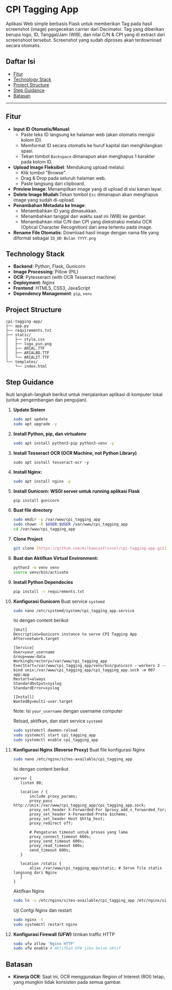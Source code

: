 # CPI Tagging App

Aplikasi Web simple berbasis Flask untuk memberikan Tag pada hasil screenshot (image) pengecekan carrier dari Decimator. Tag yang diberikan berupa logo, ID, Tanggal/Jam (WIB), dan nilai C/N & CPI yang di extract dari screenshoot tersebut. Screenshot yang sudah diproses akan terdownload secara otomatis.

## Daftar Isi

* [Fitur](#fitur)
* [Technology Stack](#technology-stack)
* [Project Structure](#project-structure)
* [Step Guidance](#step-guidance)
* [Batasan](#batasan)

---

## Fitur

* **Input ID Otomatis/Manual**:
    * Paste teks ID langsung ke halaman web (akan otomatis mengisi kolom ID).
    * Memformat ID secara otomatis ke huruf kapital dan menghilangkan spasi.
    * Tekan tombol `Backspace` dimanapun akan menghapus 1 karakter pada kolom ID.
* **Upload Image Fleksibel**: Mendukung upload melalui:
    * Klik tombol "Browse".
    * Drag & Drop pada seluruh halaman web.
    * Paste langsung dari clipboard.
* **Preview Image**: Menampilkan image yang di upload di sisi kanan layar.
* **Delete Image Mudah**:Tekan tombol `Esc` dimanapun akan menghapus image yang sudah di-upload.
* **Penambahan Metadata ke Image**:
    * Menambahkan ID yang dimasukkan.
    * Menambahkan tanggal dan waktu saat ini (WIB) ke gambar.
    * Menambahkan nilai C/N dan CPI yang diekstraksi melalui OCR (Optical Character Recognition) dari area tertentu pada image.
* **Rename File Otomatis**: Download hasil image dengan nama file yang diformat sebagai `ID_DD Bulan YYYY.png`

## Technology Stack

* **Backend**: Python, Flask, Gunicorn
* **Image Processing**: Pillow (PIL)
* **OCR**: Pytesseract (with OCR Tesseract machine)
* **Deployment**: Nginx
* **Frontend**: HTML5, CSS3, JavaScript
* **Dependency Management**: `pip`, `venv`

## Project Structure
```
cpi-tagging-app/
├── app.py                     
├── requirements.txt           
├── static/                    
│   ├── style.css              
│   ├── logo_psn.png           
│   ├── ARIAL.TTF              
│   ├── ARIALBD.TTF            
│   └── ARIALIT.TTF            
└── templates/                 
    └── index.html             
```

## Step Guidance

Ikuti langkah-langkah berikut untuk menjalankan aplikasi di komputer lokal (untuk pengembangan dan pengujian).

1.  **Update Sistem**
    ```bash
    sudo apt update
    sudo apt upgrade -y
    ```
2. **Install Python, pip, dan virtualenv**
    ```bash
    sudo apt install python3-pip python3-venv -y
    ```
3. **Install Tesseract OCR (OCR Machine, not Python Library)**
    ```
    sudo apt install tesseract-ocr -y
    ```
4. **Install Nginx:**
    ```bash
    sudo apt install nginx -y
    ```
5. **Install Gunicorn: WSGI server untuk running aplikasi Flask**
    ```bash
    pip install gunicorn
    ```
6. **Buat file directory**
    ```bash
    sudo mkdir -p /var/www/cpi_tagging_app
    sudo chown -R $USER:$USER /var/www/cpi_tagging_app
    cd /var/www/cpi_tagging_app
    ```
7. **Clone Project** 
    ```bash
    git clone [https://github.com/milhamsyafrincel/cpi-tagging-app.git]
    ```
8. **Buat dan Aktifkan Virtual Environment:**
    ```bash
    python3 -m venv venv
    source venv/bin/activate
    ```
9. **Install Python Dependecies**
    ```bash
    pip install -r requirements.txt
    ```
10. **Konfigurasi Gunicorn**
    Buat service `systemd`
    ```bash
    sudo nano /etc/systemd/system/cpi_tagging_app.service
    ```

    Isi dengan content berikut
    ```
    [Unit]
    Description=Gunicorn instance to serve CPI Tagging App
    After=network.target

    [Service]
    User=your_username
    Group=www-data                
    WorkingDirectory=/var/www/cpi_tagging_app
    ExecStart=/var/www/cpi_tagging_app/venv/bin/gunicorn --workers 3 --bind unix:/var/www/cpi_tagging_app/cpi_tagging_app.sock -m 007 app:app
    Restart=always
    StandardOutput=syslog
    StandardError=syslog

    [Install]
    WantedBy=multi-user.target
    ```

    Note: Isi `your_username` dengan username computer

    Reload, aktifkan, dan start service `systemd`
    ```bash
    sudo systemctl daemon-reload
    sudo systemctl start cpi_tagging_app
    sudo systemctl enable cpi_tagging_app
    ```

11. **Konfigurasi Nginx (Reverse Proxy)**
    Buat file konfigurasi Nginx
    ```bash
    sudo nano /etc/nginx/sites-available/cpi_tagging_app
    ```

    Isi dengan content berikut
    ```
    server {
       listen 80;
       
       location / {
           include proxy_params;
           proxy_pass http://unix:/var/www/cpi_tagging_app/cpi_tagging_app.sock;
           proxy_set_header X-Forwarded-For $proxy_add_x_forwarded_for;
           proxy_set_header X-Forwarded-Proto $scheme;
           proxy_set_header Host $http_host;
           proxy_redirect off;

           # Pengaturan timeout untuk proses yang lama
           proxy_connect_timeout 600s;
           proxy_send_timeout 600s;
           proxy_read_timeout 600s;
           send_timeout 600s;
       }

       location /static {
           alias /var/www/cpi_tagging_app/static; # Serve file statis langsung dari Nginx
       }
    }
    ```

    Aktifkan Nginx
    ```bash
    sudo ln -s /etc/nginx/sites-available/cpi_tagging_app /etc/nginx/sites-enabled
    ```

    Uji Confgi Nginx dan restart
    ```bash
    sudo nginx -t
    sudo systemctl restart nginx
    ```
12. **Konfigurasi Firewall (UFW)**
    Izinkan traffic HTTP
    ```bash
    sudo ufw allow 'Nginx HTTP'
    sudo ufw enable # Aktifkan UFW jika belum aktif
    ```
 
## Batasan 

* **Kinerja OCR**: Saat ini, OCR menggunakan Region of Interest (ROI) tetap, yang mungkin tidak konsisten pada semua gambar.
